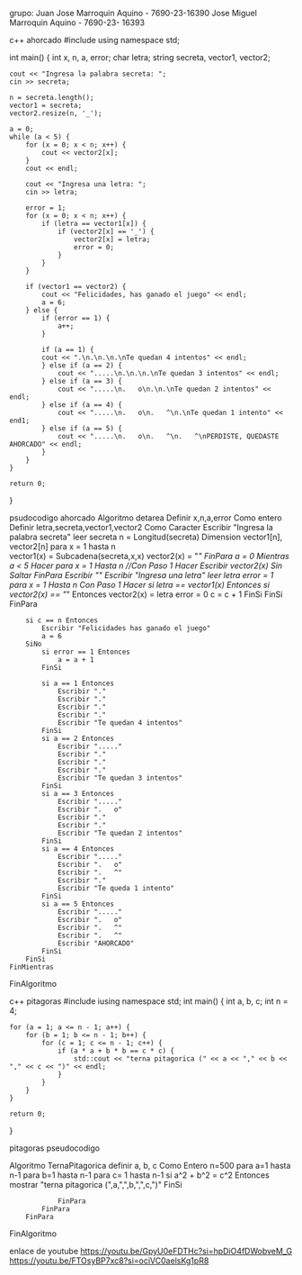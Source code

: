 grupo: Juan Jose Marroquin Aquino - 7690-23-16390
      Jose Miguel Marroquin Aquino - 7690-23- 16393
      



c++ ahorcado
#include <iostream>
using namespace std;

int main() {
    int x, n, a, error;
    char letra;
    string secreta, vector1, vector2;

    cout << "Ingresa la palabra secreta: ";
    cin >> secreta;

    n = secreta.length();
    vector1 = secreta;
    vector2.resize(n, '_');

    a = 0;
    while (a < 5) {
        for (x = 0; x < n; x++) {
            cout << vector2[x];
        }
        cout << endl;

        cout << "Ingresa una letra: ";
        cin >> letra;

        error = 1;
        for (x = 0; x < n; x++) {
            if (letra == vector1[x]) {
                if (vector2[x] == '_') {
                    vector2[x] = letra;
                    error = 0;
                }
            }
        }

        if (vector1 == vector2) {
            cout << "Felicidades, has ganado el juego" << endl;
            a = 6;
        } else {
            if (error == 1) {
                a++;
            }

            if (a == 1) {
            cout << ".\n.\n.\n.\nTe quedan 4 intentos" << endl;
            } else if (a == 2) {
                cout << ".....\n.\n.\n.\nTe quedan 3 intentos" << endl;
            } else if (a == 3) {
                cout << ".....\n.   o\n.\n.\nTe quedan 2 intentos" << endl;
            } else if (a == 4) {
                cout << ".....\n.   o\n.   ^\n.\nTe quedan 1 intento" << end1;
            } else if (a == 5) {
                cout << ".....\n.   o\n.   ^\n.   ^\nPERDISTE, QUEDASTE AHORCADO" << endl;
            }
        }
    }

    return 0;
}

psudocodigo ahorcado
Algoritmo detarea
	Definir x,n,a,error Como entero
	Definir letra,secreta,vector1,vector2 Como Caracter
	Escribir "Ingresa la palabra secreta"
	leer secreta
	n = Longitud(secreta)
	Dimension vector1[n], vector2[n]
	para x = 1 hasta n  
		vector1(x) = Subcadena(secreta,x,x)	
		vector2(x) = "_"
	FinPara
	a = 0
	Mientras a < 5 Hacer
		para x = 1 Hasta n //Con Paso 1 Hacer
			Escribir vector2(x) Sin Saltar
		FinPara
		Escribir ""
		Escribir "Ingresa una letra"
		leer letra
		error = 1
		para x = 1 Hasta n Con Paso 1 Hacer
			si letra == vector1(x) Entonces
				si vector2(x) == "_" Entonces
					vector2(x) = letra
					error = 0
					c = c + 1
				FinSi
			FinSi			
		FinPara
		
		si c == n Entonces
			Escribir "Felicidades has ganado el juego"
			a = 6
		SiNo
			si error == 1 Entonces
				a = a + 1
			FinSi		
			
			si a == 1 Entonces
				Escribir "."
				Escribir "."
				Escribir "."
				Escribir "."
				Escribir "Te quedan 4 intentos"
			FinSi
			si a == 2 Entonces
				Escribir "....."
				Escribir "."
				Escribir "."
				Escribir "."
				Escribir "Te quedan 3 intentos"
			FinSi
			si a == 3 Entonces
				Escribir "....."
				Escribir ".   o"
				Escribir "."
				Escribir "."
				Escribir "Te quedan 2 intentos"
			FinSi
			si a == 4 Entonces
				Escribir "....."
				Escribir ".   o"
				Escribir ".   ^"
				Escribir "."
				Escribir "Te queda 1 intento"
			FinSi
			si a == 5 Entonces
				Escribir "....."
				Escribir ".   o"
				Escribir ".   ^"
				Escribir ".   ^"
				Escribir "AHORCADO"
			FinSi
		FinSi		
	FinMientras
FinAlgoritmo






c++ pitagoras 
#include <iostream>
iusing namespace std;
int main() {
    int a, b, c;
    int n = 4;

    for (a = 1; a <= n - 1; a++) {
        for (b = 1; b <= n - 1; b++) {
            for (c = 1; c <= n - 1; c++) {
                if (a * a + b * b == c * c) {
                    std::cout << "terna pitagorica (" << a << "," << b << "," << c << ")" << endl;
                }
            }
        }
    }

    return 0;
}

pitagoras pseudocodigo

Algoritmo TernaPitagorica
		definir a, b, c Como Entero
		n=500
		para a=1 hasta n-1
			para b=1 hasta n-1
				para c= 1 hasta n-1
					si a^2 + b^2 = c^2 Entonces
						mostrar "terna pitagorica (",a,",",b,",",c,")"
					FinSi
					
				FinPara
			FinPara
		FinPara
		
FinAlgoritmo





enlace de youtube
https://youtu.be/GpyU0eFDTHc?si=hpDiO4fDWobveM_G
https://youtu.be/FTOsyBP7xc8?si=ociVC0aelsKg1pR8

